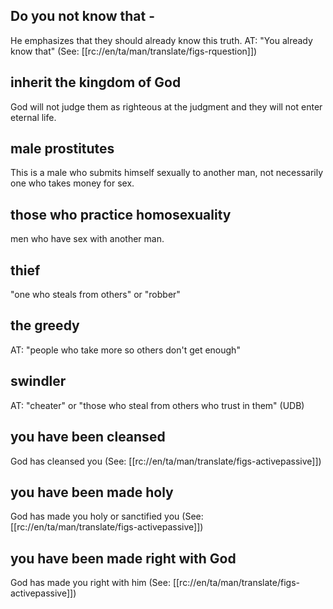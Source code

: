 ## Do you not know that -  ##

</b> He emphasizes that they should already know this truth. AT: "You already know that" (See: [[rc://en/ta/man/translate/figs-rquestion]])

## inherit the kingdom of God ##

God will not judge them as righteous at the judgment and they will not enter eternal life.

## male prostitutes ##

This is a male who submits himself sexually to another man, not necessarily one who takes money for sex.

## those who practice homosexuality ##

men who have sex with another man.

## thief ##

"one who steals from others" or "robber"

## the greedy ##

AT: "people who take more so others don't get enough"

## swindler ##

AT: "cheater" or "those who steal from others who trust in them" (UDB)

## you have been cleansed ##

God has cleansed you (See: [[rc://en/ta/man/translate/figs-activepassive]])

## you have been made holy ##

God has made you holy or sanctified you (See: [[rc://en/ta/man/translate/figs-activepassive]])

## you have been made right with God ##

God has made you right with him (See: [[rc://en/ta/man/translate/figs-activepassive]])